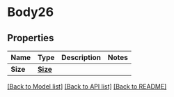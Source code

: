 # Body26

## Properties
Name | Type | Description | Notes
------------ | ------------- | ------------- | -------------
**Size** | [**Size**](size.md) |  | 

[[Back to Model list]](../README.md#documentation-for-models) [[Back to API list]](../README.md#documentation-for-api-endpoints) [[Back to README]](../README.md)



